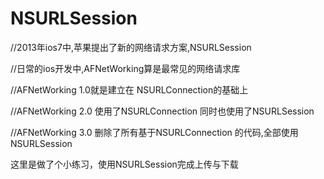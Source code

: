 # NSURLSession
//2013年ios7中,苹果提出了新的网络请求方案,NSURLSession

//日常的ios开发中,AFNetWorking算是最常见的网络请求库

//AFNetWorking 1.0就是建立在 NSURLConnection的基础上

//AFNetWorking 2.0 使用了NSURLConnection 同时也使用了NSURLSession

//AFNetWorking 3.0 删除了所有基于NSURLConnection 的代码,全部使用NSURLSession

这里是做了个小练习，使用NSURLSession完成上传与下载

